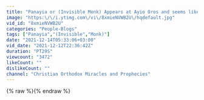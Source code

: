 ```yaml
---
title: "Panayia or (Invisible Monk) Appears at Ayio Oros and seems like She\/He’s doing The Sign of The Cross"
image: "https:\/\/i.ytimg.com\/vi\/8xmieNVWB2U\/hqdefault.jpg"
vid_id: "8xmieNVWB2U"
categories: "People-Blogs"
tags: ["Panayia","(Invisible","Monk)"]
date: "2021-12-14T05:33:06+03:00"
vid_date: "2021-12-12T22:36:42Z"
duration: "PT29S"
viewcount: "3472"
likeCount: ""
dislikeCount: ""
channel: "Christian Orthodox Miracles and Prophecies"
---
```

{% raw %}{% endraw %}
